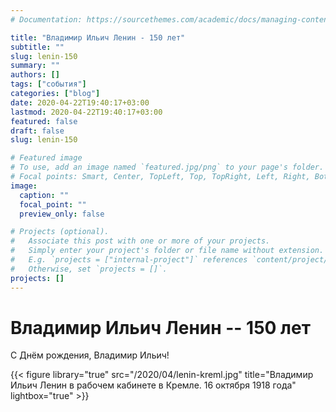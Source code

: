 ```yaml
---
# Documentation: https://sourcethemes.com/academic/docs/managing-content/

title: "Владимир Ильич Ленин - 150 лет"
subtitle: ""
slug: lenin-150
summary: ""
authors: []
tags: ["события"]
categories: ["blog"]
date: 2020-04-22T19:40:17+03:00
lastmod: 2020-04-22T19:40:17+03:00
featured: false
draft: false
slug: lenin-150

# Featured image
# To use, add an image named `featured.jpg/png` to your page's folder.
# Focal points: Smart, Center, TopLeft, Top, TopRight, Left, Right, BottomLeft, Bottom, BottomRight.
image:
  caption: ""
  focal_point: ""
  preview_only: false

# Projects (optional).
#   Associate this post with one or more of your projects.
#   Simply enter your project's folder or file name without extension.
#   E.g. `projects = ["internal-project"]` references `content/project/deep-learning/index.md`.
#   Otherwise, set `projects = []`.
projects: []
---
```


# Владимир Ильич Ленин -- 150 лет

С Днём рождения, Владимир Ильич!

{{< figure library="true" src="/2020/04/lenin-kreml.jpg" title="Владимир Ильич Ленин в рабочем кабинете в Кремле. 16 октября 1918 года" lightbox="true" >}}

<!--more-->

